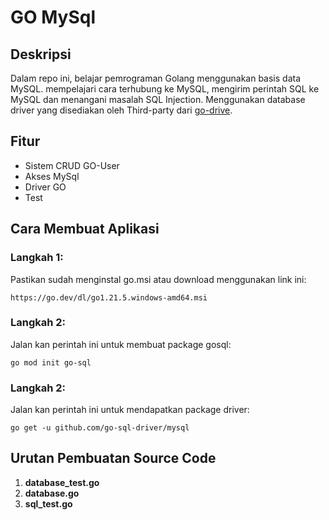 # GO MySql

## Deskripsi

Dalam repo ini, belajar pemrograman Golang menggunakan basis data MySQL. mempelajari cara terhubung ke MySQL, mengirim perintah SQL ke MySQL dan menangani masalah SQL Injection. Menggunakan database driver yang disediakan oleh Third-party dari [go-drive](https://github.com/go-sql-driver/mysql).

## Fitur

- Sistem CRUD GO-User
- Akses MySql
- Driver GO
- Test

## Cara Membuat Aplikasi

### Langkah 1: 

Pastikan sudah menginstal go.msi atau download menggunakan link ini:
```
https://go.dev/dl/go1.21.5.windows-amd64.msi
```

### Langkah 2: 

Jalan kan perintah ini untuk membuat package gosql:
```
go mod init go-sql
```

### Langkah 2: 

Jalan kan perintah ini untuk mendapatkan package driver:
```
go get -u github.com/go-sql-driver/mysql
```

## Urutan Pembuatan Source Code

1. **database_test.go**
2. **database.go**
3. **sql_test.go**
